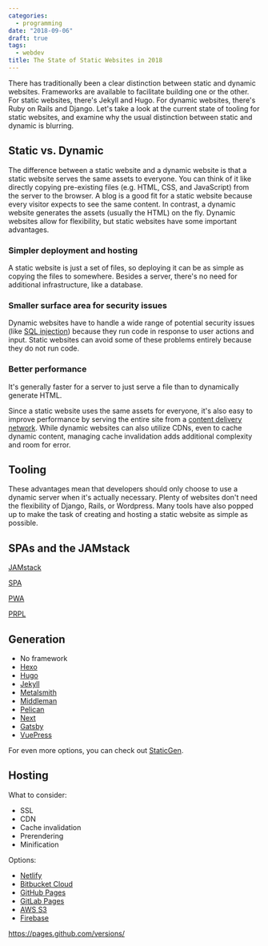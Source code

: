 ```yaml
---
categories:
  - programming
date: "2018-09-06"
draft: true
tags:
  - webdev
title: The State of Static Websites in 2018
---
```


There has traditionally been a clear distinction between static and dynamic
websites. Frameworks are available to facilitate building one or the other. For
static websites, there's Jekyll and Hugo. For dynamic websites, there's Ruby on
Rails and Django. Let's take a look at the current state of tooling for static
websites, and examine why the usual distinction between static and dynamic is
blurring.

## Static vs. Dynamic

The difference between a static website and a dynamic website is that a static
website serves the same assets to everyone. You can think of it like directly
copying pre-existing files (e.g. HTML, CSS, and JavaScript) from the server to
the browser. A blog is a good fit for a static website because every visitor
expects to see the same content. In contrast, a dynamic website generates the
assets (usually the HTML) on the fly. Dynamic websites allow for flexibility,
but static websites have some important advantages.

### Simpler deployment and hosting

A static website is just a set of files, so deploying it can be as simple as
copying the files to somewhere. Besides a server, there's no need for
additional infrastructure, like a database.

### Smaller surface area for security issues

Dynamic websites have to handle a wide range of potential security issues (like
[SQL injection](https://en.wikipedia.org/wiki/SQL_injection)) because they run
code in response to user actions and input. Static websites can avoid some of
these problems entirely because they do not run code.

### Better performance

It's generally faster for a server to just serve a file than to dynamically
generate HTML.

Since a static website uses the same assets for everyone, it's also easy to
improve performance by serving the entire site from a [content delivery
network](https://en.wikipedia.org/wiki/Content_delivery_network). While dynamic
websites can also utilize CDNs, even to cache dynamic content, managing cache
invalidation adds additional complexity and room for error.

## Tooling

These advantages mean that developers should only choose to use a dynamic
server when it's actually necessary. Plenty of websites don't need the
flexibility of Django, Rails, or Wordpress. Many tools have also popped up to
make the task of creating and hosting a static website as simple as possible.

## SPAs and the JAMstack


[JAMstack](https://jamstack.org/)

[SPA](https://en.wikipedia.org/wiki/Single-page_application)

[PWA]()

[PRPL](https://developers.google.com/web/fundamentals/performance/prpl-pattern/)

## Generation

* No framework
* [Hexo](https://hexo.io/)
* [Hugo](https://gohugo.io/)
* [Jekyll](https://jekyllrb.com/)
* [Metalsmith](http://www.metalsmith.io/)
* [Middleman](https://middlemanapp.com/)
* [Pelican](https://github.com/getpelican/pelican)
* [Next](https://nextjs.org/)
* [Gatsby](https://www.gatsbyjs.org/)
* [VuePress](https://vuepress.vuejs.org/)

For even more options, you can check out [StaticGen](https://www.staticgen.com/).

## Hosting

What to consider:

* SSL
* CDN
* Cache invalidation
* Prerendering
* Minification

Options:

* [Netlify](https://www.netlify.com/)
* [Bitbucket Cloud](https://confluence.atlassian.com/bitbucket/publishing-a-website-on-bitbucket-cloud-221449776.html)
* [GitHub Pages](https://pages.github.com/)
* [GitLab Pages](https://about.gitlab.com/features/pages/)
* [AWS S3](https://docs.aws.amazon.com/AmazonS3/latest/dev/WebsiteHosting.html)
* [Firebase](https://firebase.google.com/docs/hosting/)

https://pages.github.com/versions/
